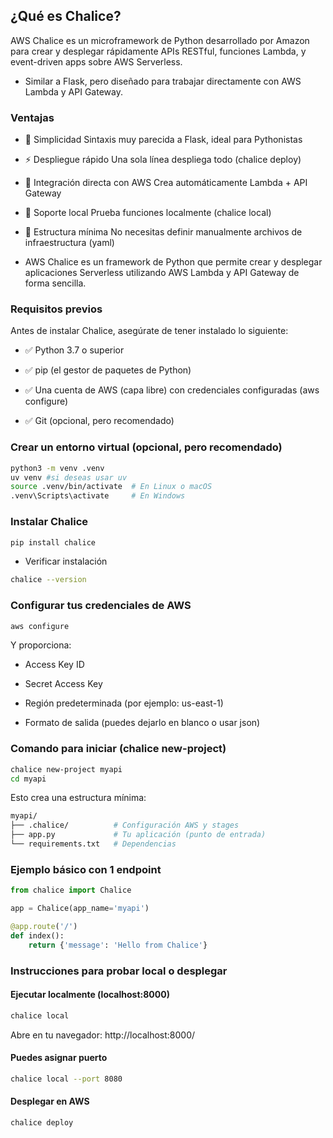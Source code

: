 ## ¿Qué es Chalice?

AWS Chalice es un microframework de Python desarrollado por Amazon para crear y desplegar rápidamente APIs RESTful, funciones Lambda, y event-driven apps sobre AWS Serverless.

  - Similar a Flask, pero diseñado para trabajar directamente con AWS Lambda y API Gateway.


### Ventajas

- 🎯 Simplicidad	Sintaxis muy parecida a Flask, ideal para Pythonistas
- ⚡ Despliegue rápido	Una sola línea despliega todo (chalice deploy)
- 🔗 Integración directa con AWS	Crea automáticamente Lambda + API Gateway
- 🧪 Soporte local	Prueba funciones localmente (chalice local)
- 📂 Estructura mínima	No necesitas definir manualmente archivos de infraestructura (yaml)


- AWS Chalice es un framework de Python que permite crear y desplegar aplicaciones Serverless utilizando AWS Lambda y API Gateway de forma sencilla.

### Requisitos previos
Antes de instalar Chalice, asegúrate de tener instalado lo siguiente:

- ✅ Python 3.7 o superior

- ✅ pip (el gestor de paquetes de Python)

- ✅ Una cuenta de AWS (capa libre) con credenciales configuradas (aws configure)

- ✅ Git (opcional, pero recomendado)

### Crear un entorno virtual (opcional, pero recomendado)

```bash
python3 -m venv .venv
uv venv #si deseas usar uv
source .venv/bin/activate  # En Linux o macOS
.venv\Scripts\activate     # En Windows
```

### Instalar Chalice
```bash
pip install chalice
```
- Verificar instalación
```bash
chalice --version
```

### Configurar tus credenciales de AWS

```bash
aws configure
```

Y proporciona:

- Access Key ID

- Secret Access Key

- Región predeterminada (por ejemplo: us-east-1)

- Formato de salida (puedes dejarlo en blanco o usar json)

### Comando para iniciar (chalice new-project)

```bash
chalice new-project myapi
cd myapi
```
Esto crea una estructura mínima:
```bash
myapi/
├── .chalice/          # Configuración AWS y stages
├── app.py             # Tu aplicación (punto de entrada)
└── requirements.txt   # Dependencias
```

### Ejemplo básico con 1 endpoint

```python
from chalice import Chalice

app = Chalice(app_name='myapi')

@app.route('/')
def index():
    return {'message': 'Hello from Chalice'}
```

### Instrucciones para probar local o desplegar
#### Ejecutar localmente (localhost:8000)
```bash
chalice local
```
Abre en tu navegador:
http://localhost:8000/

#### Puedes asignar puerto

```bash
chalice local --port 8080
```     

#### Desplegar en AWS

```bash
chalice deploy
```

